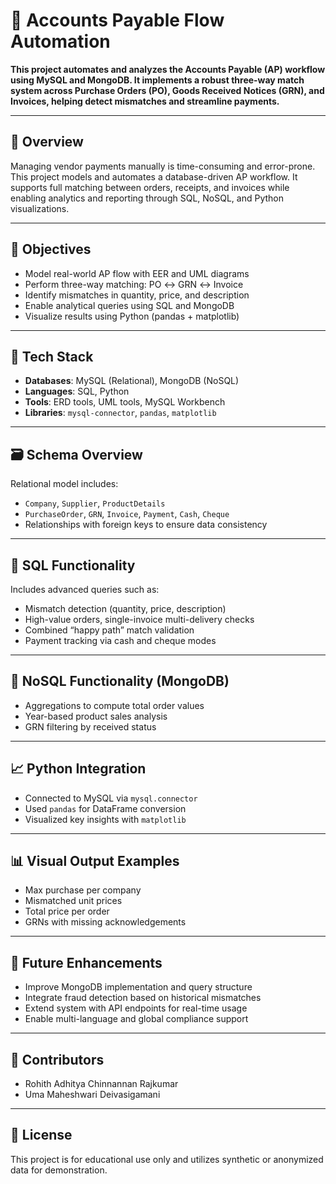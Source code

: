 # 💼 Accounts Payable Flow Automation

**This project automates and analyzes the Accounts Payable (AP) workflow using MySQL and MongoDB. It implements a robust three-way match system across Purchase Orders (PO), Goods Received Notices (GRN), and Invoices, helping detect mismatches and streamline payments.**

---

## 📄 Overview
Managing vendor payments manually is time-consuming and error-prone. This project models and automates a database-driven AP workflow. It supports full matching between orders, receipts, and invoices while enabling analytics and reporting through SQL, NoSQL, and Python visualizations.

---

## 🎯 Objectives
- Model real-world AP flow with EER and UML diagrams
- Perform three-way matching: PO ↔ GRN ↔ Invoice
- Identify mismatches in quantity, price, and description
- Enable analytical queries using SQL and MongoDB
- Visualize results using Python (pandas + matplotlib)

---

## 🧰 Tech Stack
- **Databases**: MySQL (Relational), MongoDB (NoSQL)
- **Languages**: SQL, Python
- **Tools**: ERD tools, UML tools, MySQL Workbench
- **Libraries**: `mysql-connector`, `pandas`, `matplotlib`

---

## 🗃️ Schema Overview
Relational model includes:
- `Company`, `Supplier`, `ProductDetails`
- `PurchaseOrder`, `GRN`, `Invoice`, `Payment`, `Cash`, `Cheque`
- Relationships with foreign keys to ensure data consistency

---

## 🧪 SQL Functionality
Includes advanced queries such as:
- Mismatch detection (quantity, price, description)
- High-value orders, single-invoice multi-delivery checks
- Combined “happy path” match validation
- Payment tracking via cash and cheque modes

---

## 🧾 NoSQL Functionality (MongoDB)
- Aggregations to compute total order values
- Year-based product sales analysis
- GRN filtering by received status

---

## 📈 Python Integration
- Connected to MySQL via `mysql.connector`
- Used `pandas` for DataFrame conversion
- Visualized key insights with `matplotlib`

---

## 📊 Visual Output Examples
- Max purchase per company
- Mismatched unit prices
- Total price per order
- GRNs with missing acknowledgements

---

## 📌 Future Enhancements
- Improve MongoDB implementation and query structure
- Integrate fraud detection based on historical mismatches
- Extend system with API endpoints for real-time usage
- Enable multi-language and global compliance support

---

## 👥 Contributors
- Rohith Adhitya Chinnannan Rajkumar  
- Uma Maheshwari Deivasigamani

---

## 📜 License
This project is for educational use only and utilizes synthetic or anonymized data for demonstration.
